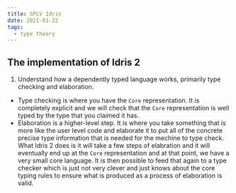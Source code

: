 ```yaml
---
title: SPLV Idris
date: 2021-01-22
tags:
  - type theory
---
```


## The implementation of Idris 2

1. Understand how a dependently typed language works, primarily type checking and elaboration.

- Type checking is where you have the `Core` representation. It is completely explicit and we will check that the `Core` representation is well typed by the type that you claimed it has. 
- Elaboration is a higher-level step. It is where you take something that is more like the user level code and elaborate it to put all of the concrete precise type information that is needed for the mechine to type check. What Idris 2 does is it will take a few steps of elabration and it will eventually end up at the `Core` representation and at that point, we have a very small core language. It is then possible to feed that again to a type checker which is just not very clever and just knows about the core typing rules to ensure what is produced as a process of elaboration is valid.